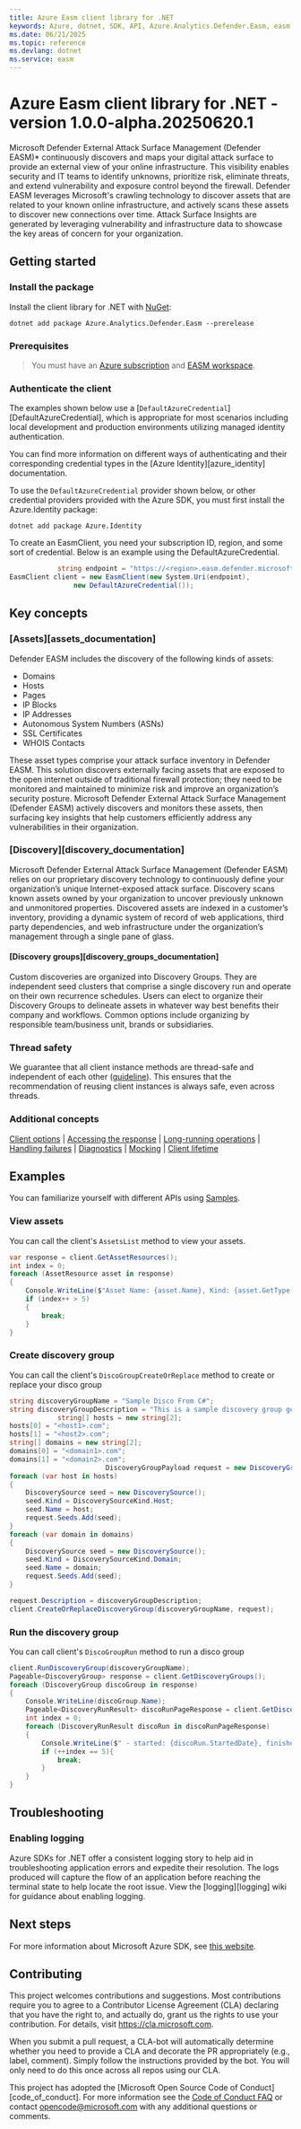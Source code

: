 ```yaml
---
title: Azure Easm client library for .NET
keywords: Azure, dotnet, SDK, API, Azure.Analytics.Defender.Easm, easm
ms.date: 06/21/2025
ms.topic: reference
ms.devlang: dotnet
ms.service: easm
---
```

# Azure Easm client library for .NET - version 1.0.0-alpha.20250620.1 


Microsoft Defender External Attack Surface Management (Defender EASM)\* continuously discovers and maps your digital attack surface to provide an external view of your online infrastructure. This visibility enables security and IT teams to identify unknowns, prioritize risk, eliminate threats, and extend vulnerability and exposure control beyond the firewall. Defender EASM leverages Microsoft's crawling technology to discover assets that are related to your known online infrastructure, and actively scans these assets to discover new connections over time. Attack Surface Insights are generated by leveraging vulnerability and infrastructure data to showcase the key areas of concern for your organization.

## Getting started

### Install the package

Install the client library for .NET with [NuGet](https://www.nuget.org/ ):

```dotnetcli
dotnet add package Azure.Analytics.Defender.Easm --prerelease
```

### Prerequisites
> You must have an [Azure subscription](https://azure.microsoft.com/free/dotnet/) and [EASM workspace](https://learn.microsoft.com/azure/external-attack-surface-management/deploying-the-defender-easm-azure-resource).

### Authenticate the client

The examples shown below use a [`DefaultAzureCredential`][DefaultAzureCredential], which is appropriate for most scenarios including local development and production environments utilizing managed identity authentication.

You can find more information on different ways of authenticating and their corresponding credential types in the [Azure Identity][azure_identity] documentation.

To use the `DefaultAzureCredential` provider shown below,
or other credential providers provided with the Azure SDK, you must first install the Azure.Identity package:

```dotnetcli
dotnet add package Azure.Identity
```

To create an EasmClient, you need your subscription ID, region, and some sort of credential. Below is an example using the DefaultAzureCredential.

```C# Snippet:Sample1_AssetResources_Create_Client
            string endpoint = "https://<region>.easm.defender.microsoft.com/subscriptions/<Your_Subscription_Id>/resourceGroups/<Your_Resource_Group_Name>/workspaces/<Your_Workspace_Name>";
EasmClient client = new EasmClient(new System.Uri(endpoint),
                new DefaultAzureCredential());
```

## Key concepts

### [Assets][assets_documentation]

Defender EASM includes the discovery of the following kinds of assets:
-   Domains
-   Hosts
-   Pages
-   IP Blocks
-   IP Addresses
-   Autonomous System Numbers (ASNs)
-   SSL Certificates
-   WHOIS Contacts

These asset types comprise your attack surface inventory in Defender EASM. This solution discovers externally facing assets that are exposed to the open internet outside of traditional firewall protection; they need to be monitored and maintained to minimize risk and improve an organization’s security posture. Microsoft Defender External Attack Surface Management (Defender EASM) actively discovers and monitors these assets, then surfacing key insights that help customers efficiently address any vulnerabilities in their organization.

### [Discovery][discovery_documentation]

Microsoft Defender External Attack Surface Management (Defender EASM) relies on our proprietary discovery technology to continuously define your organization’s unique Internet-exposed attack surface. Discovery scans known assets owned by your organization to uncover previously unknown and unmonitored properties. Discovered assets are indexed in a customer’s inventory, providing a dynamic system of record of web applications, third party dependencies, and web infrastructure under the organization’s management through a single pane of glass.

#### [Discovery groups][discovery_groups_documentation]

Custom discoveries are organized into Discovery Groups. They are independent seed clusters that comprise a single discovery run and operate on their own recurrence schedules. Users can elect to organize their Discovery Groups to delineate assets in whatever way best benefits their company and workflows. Common options include organizing by responsible team/business unit, brands or subsidiaries.

### Thread safety

We guarantee that all client instance methods are thread-safe and independent of each other ([guideline](https://azure.github.io/azure-sdk/dotnet_introduction.html#dotnet-service-methods-thread-safety)). This ensures that the recommendation of reusing client instances is always safe, even across threads.

### Additional concepts

<!-- CLIENT COMMON BAR -->
[Client options](https://github.com/Azure/azure-sdk-for-net/blob/main/sdk/core/Azure.Core/README.md#configuring-service-clients-using-clientoptions) |
[Accessing the response](https://github.com/Azure/azure-sdk-for-net/blob/main/sdk/core/Azure.Core/README.md#accessing-http-response-details-using-responset) |
[Long-running operations](https://github.com/Azure/azure-sdk-for-net/blob/main/sdk/core/Azure.Core/README.md#consuming-long-running-operations-using-operationt) |
[Handling failures](https://github.com/Azure/azure-sdk-for-net/blob/main/sdk/core/Azure.Core/README.md#reporting-errors-requestfailedexception) |
[Diagnostics](https://github.com/Azure/azure-sdk-for-net/blob/main/sdk/core/Azure.Core/samples/Diagnostics.md) |
[Mocking](https://learn.microsoft.com/dotnet/azure/sdk/unit-testing-mocking) |
[Client lifetime](https://devblogs.microsoft.com/azure-sdk/lifetime-management-and-thread-safety-guarantees-of-azure-sdk-net-clients/)
<!-- CLIENT COMMON BAR -->

## Examples

You can familiarize yourself with different APIs using [Samples](https://github.com/Azure/azure-sdk-for-net/tree/main/sdk/easm/Azure.Analytics.Defender.Easm/samples).

### View assets

You can call the client's `AssetsList` method to view your assets.

```C# Snippet:Sample1_AssetResources_Get_Assets
var response = client.GetAssetResources();
int index = 0;
foreach (AssetResource asset in response)
{
    Console.WriteLine($"Asset Name: {asset.Name}, Kind: {asset.GetType()}");
    if (index++ > 5)
    {
        break;
    }
}
```

### Create discovery group

You can call the client's `DiscoGroupCreateOrReplace` method to create or replace your disco group

```C# Snippet:Sample2_DiscoveryGroups_Create_Discovery_Group
string discoveryGroupName = "Sample Disco From C#";
string discoveryGroupDescription = "This is a sample discovery group generated from C#";
            string[] hosts = new string[2];
hosts[0] = "<host1>.com";
hosts[1] = "<host2>.com";
string[] domains = new string[2];
domains[0] = "<domain1>.com";
domains[1] = "<domain2>.com";
                        DiscoveryGroupPayload request = new DiscoveryGroupPayload();
foreach (var host in hosts)
{
    DiscoverySource seed = new DiscoverySource();
    seed.Kind = DiscoverySourceKind.Host;
    seed.Name = host;
    request.Seeds.Add(seed);
}
foreach (var domain in domains)
{
    DiscoverySource seed = new DiscoverySource();
    seed.Kind = DiscoverySourceKind.Domain;
    seed.Name = domain;
    request.Seeds.Add(seed);
}

request.Description = discoveryGroupDescription;
client.CreateOrReplaceDiscoveryGroup(discoveryGroupName, request);
```

### Run the discovery group

You can call client's `DiscoGroupRun` method to run a disco group

```C# Snippet:Sample2_DiscoveryGroups_Run
client.RunDiscoveryGroup(discoveryGroupName);
Pageable<DiscoveryGroup> response = client.GetDiscoveryGroups();
foreach (DiscoveryGroup discoGroup in response)
{
    Console.WriteLine(discoGroup.Name);
    Pageable<DiscoveryRunResult> discoRunPageResponse = client.GetDiscoveryGroupRuns(discoGroup.Name);
    int index = 0;
    foreach (DiscoveryRunResult discoRun in discoRunPageResponse)
    {
        Console.WriteLine($" - started: {discoRun.StartedDate}, finished: {discoRun.CompletedDate}, assets found: {discoRun.TotalAssetsFoundCount}, status: {discoRun.State}");
        if (++index == 5){
            break;
        }
    }
}
```


## Troubleshooting

### Enabling logging
Azure SDKs for .NET offer a consistent logging story to help aid in troubleshooting application errors and expedite
their resolution. The logs produced will capture the flow of an application before reaching the terminal state to help
locate the root issue. View the [logging][logging] wiki for guidance about enabling logging.

## Next steps

For more information about Microsoft Azure SDK, see [this website](https://azure.github.io/azure-sdk/).

## Contributing

This project welcomes contributions and suggestions. Most contributions require you to agree to a Contributor License Agreement (CLA) declaring that you have the right to, and actually do, grant us the rights to use your contribution. For details, visit <https://cla.microsoft.com>.

When you submit a pull request, a CLA-bot will automatically determine whether you need to provide a CLA and decorate the PR appropriately (e.g., label, comment). Simply follow the instructions provided by the bot. You will only need to do this once across all repos using our CLA.

This project has adopted the [Microsoft Open Source Code of Conduct][code_of_conduct]. For more information see the [Code of Conduct FAQ][code_of_conduct_faq] or contact opencode@microsoft.com with any additional questions or comments.

<!-- LINKS -->
[code_of_conduct_faq]: https://opensource.microsoft.com/codeofconduct/faq/
[style-guide-msft]: https://learn.microsoft.com/style-guide/capitalization
[style-guide-cloud]: https://aka.ms/azsdk/cloud-style-guide

